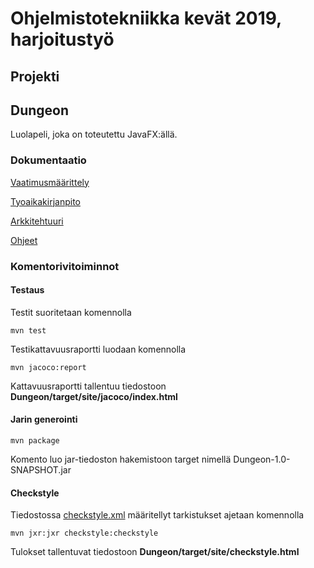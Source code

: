 # Ohjelmistotekniikka kevät 2019, harjoitustyö
## Projekti

## Dungeon
Luolapeli, joka on toteutettu JavaFX:ällä.

### Dokumentaatio
[Vaatimusmäärittely](/documentation/vaatimusmaarittely.md)

[Tyoaikakirjanpito](/documentation/tyoaikakirjanpito.md)

[Arkkitehtuuri](/documentation/arkkitehtuuri.md)

[Ohjeet](/documentation/ohjeet.md)

### Komentorivitoiminnot
#### Testaus
Testit suoritetaan komennolla

```
mvn test
```

Testikattavuusraportti luodaan komennolla

```
mvn jacoco:report
```

Kattavuusraportti tallentuu tiedostoon __Dungeon/target/site/jacoco/index.html__

#### Jarin generointi

```
mvn package
```
Komento luo jar-tiedoston hakemistoon target nimellä Dungeon-1.0-SNAPSHOT.jar

#### Checkstyle

Tiedostossa [checkstyle.xml](/Dungeon/checkstyle.xml) määritellyt tarkistukset ajetaan komennolla

```
mvn jxr:jxr checkstyle:checkstyle
```
Tulokset tallentuvat tiedostoon __Dungeon/target/site/checkstyle.html__
